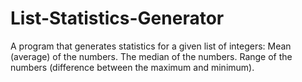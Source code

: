 # List-Statistics-Generator
A program that generates statistics for a given list of integers:
Mean (average) of the numbers. 
The median of the numbers. 
Range of the numbers (difference between the maximum and minimum).
